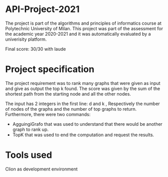 # API-Project-2021
The project is part of the algorithms and principles of informatics course at Polytechnic University of Milan. This project was part of the assessment for the academic year 2020-2021 and it was automatically evaluated by a univerisity platform.

Final score: 30/30 with laude

# Project specification
The project requirement was to rank many graphs that were given as input and give as output the top k found. The score was given by the sum of the shortest path from the starting node and all the other nodes.

The input has 2 integers in the first line: d and k , Respectively the number of nodes of the graphs and the number of top graphs to return.
Furthermore, there were two commands:
- AgguingiGrafo that was used to understand that there would be another graph to rank up.
- TopK that was used to end the computation and request the results.

# Tools used
Clion as development environment

